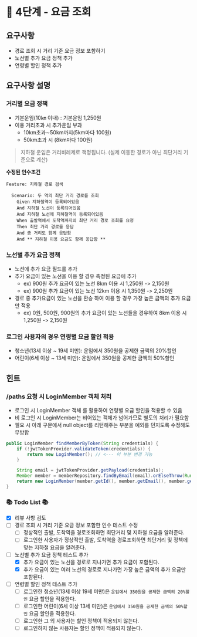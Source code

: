 # 🚀 4단계 - 요금 조회
## 요구사항
- 경로 조회 시 거리 기준 요금 정보 포함하기
- 노선별 추가 요금 정책 추가
- 연령별 할인 정책 추가

## 요구사항 설명
### 거리별 요금 정책
- 기본운임(10㎞ 이내) : 기본운임 1,250원
- 이용 거리초과 시 추가운임 부과
  - 10km초과∼50km까지(5km마다 100원)
  - 50km초과 시 (8km마다 100원)
> 지하철 운임은 거리비례제로 책정됩니다. (실제 이동한 경로가 아닌 최단거리 기준으로 계산)

**수정된 인수조건**
```shell
Feature: 지하철 경로 검색

  Scenario: 두 역의 최단 거리 경로를 조회
    Given 지하철역이 등록되어있음
    And 지하철 노선이 등록되어있음
    And 지하철 노선에 지하철역이 등록되어있음
    When 출발역에서 도착역까지의 최단 거리 경로 조회를 요청
    Then 최단 거리 경로를 응답
    And 총 거리도 함께 응답함
    And ** 지하철 이용 요금도 함께 응답함 **
```

### 노선별 추가 요금 정책
- 노선에 추가 요금 필드를 추가
- 추가 요금이 있는 노선을 이용 할 경우 측정된 요금에 추가
  - ex) 900원 추가 요금이 있는 노선 8km 이용 시 1,250원 -> 2,150원
  - ex) 900원 추가 요금이 있는 노선 12km 이용 시 1,350원 -> 2,250원
- 경로 중 추가요금이 있는 노선을 환승 하여 이용 할 경우 가장 높은 금액의 추가 요금만 적용
  - ex) 0원, 500원, 900원의 추가 요금이 있는 노선들을 경유하여 8km 이용 시 1,250원 -> 2,150원

### 로그인 사용자의 경우 연령별 요금 할인 적용
- 청소년(13세 이상 ~ 19세 미만): 운임에서 350원을 공제한 금액의 20%할인
- 어린이(6세 이상 ~ 13세 미만): 운임에서 350원을 공제한 금액의 50%할인

## 힌트
### /paths 요청 시 LoginMember 객체 처리
- 로그인 시 LoginMember 객체 를 활용하여 연령별 요금 할인을 적용할 수 있음
- 비 로그인 시 LoginMember는 비어있는 객체가 넘어가므로 별도의 처리가 필요함
- 필요 시 아래 구문에서 null object를 리턴해주는 부분을 예외를 던지도록 수정해도 무방함
```java
public LoginMember findMemberByToken(String credentials) {
    if (!jwtTokenProvider.validateToken(credentials)) {
        return new LoginMember(); // <--- 이 부분 변경 가능
    }

    String email = jwtTokenProvider.getPayload(credentials);
    Member member = memberRepository.findByEmail(email).orElseThrow(RuntimeException::new);
    return new LoginMember(member.getId(), member.getEmail(), member.getAge());
}
```

### 📚 Todo List 📚
- [x] 리뷰 사항 검토
- [ ] 경로 조회 시 거리 기준 요금 정보 포함한 인수 테스트 수정
  - [ ] 정상적인 출발, 도착역을 경로조회하면 최단거리 및 지하철 요금을 알려준다.
  - [ ] 로그인한 사용자가 정상적인 출발, 도착역을 경로조회하면 최단거리 및 정책에 맞는 지하철 요금을 알려준다.
- [ ] 노선별 추가 요금 정책 테스트 추가
  - [x] 추가 요금이 있는 노선을 경로로 지나가면 추가 요금이 포함된다.
  - [x] 추가 요금이 있는 여러 노선의 경로로 지나가면 가장 높은 금액의 추가 요금만 포함된다.
- [ ] 연령별 할인 정책 테스트 추가
  - [ ] 로그인한 청소년(13세 이상 19세 미만)은 `운임에서 350원을 공제한 금액의 20%할인` 요금 할인을 적용한다.
  - [ ] 로그인한 어린이(6세 이상 13세 미만)은 `운임에서 350원을 공제한 금액의 50%할인` 요금 할인을 적용한다.
  - [ ] 로그인한 그 외 사용자는 할인 정책이 적용되지 않는다.
  - [ ] 로그인하지 않는 사용자는 할인 정책이 적용되지 않는다.
